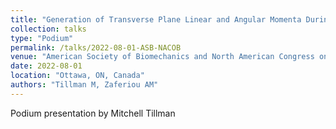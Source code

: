```yaml
---
title: "Generation of Transverse Plane Linear and Angular Momenta During 90 Degree Turns"
collection: talks
type: "Podium"
permalink: /talks/2022-08-01-ASB-NACOB
venue: "American Society of Biomechanics and North American Congress on Biomechanics Joint Conference"
date: 2022-08-01
location: "Ottawa, ON, Canada"
authors: "Tillman M, Zaferiou AM"
---
```


Podium presentation by Mitchell Tillman
